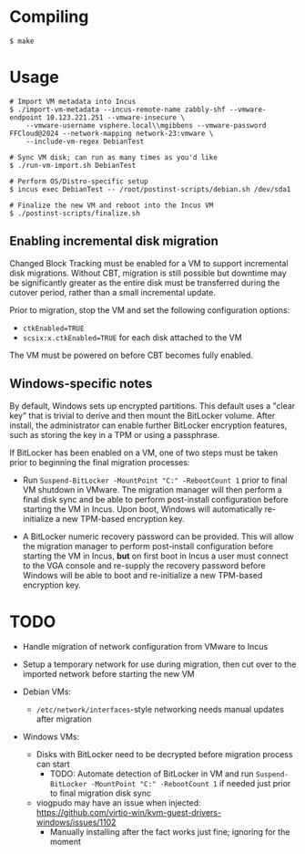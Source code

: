 Compiling
=========

```
$ make
```

Usage
=====

```
# Import VM metadata into Incus
$ ./import-vm-metadata --incus-remote-name zabbly-shf --vmware-endpoint 10.123.221.251 --vmware-insecure \
    --vmware-username vsphere.local\\mgibbens --vmware-password FFCloud@2024 --network-mapping network-23:vmware \
    --include-vm-regex DebianTest

# Sync VM disk; can run as many times as you'd like
$ ./run-vm-import.sh DebianTest

# Perform OS/Distro-specific setup
$ incus exec DebianTest -- /root/postinst-scripts/debian.sh /dev/sda1

# Finalize the new VM and reboot into the Incus VM
$ ./postinst-scripts/finalize.sh
```

Enabling incremental disk migration
-----------------------------------

Changed Block Tracking must be enabled for a VM to support incremental disk migrations. Without CBT, migration is still possible but downtime may be significantly greater as the entire disk must be transferred during the cutover period, rather than a small incremental update.

Prior to migration, stop the VM and set the following configuration options:

  * `ctkEnabled=TRUE`
  * `scsix:x.ctkEnabled=TRUE` for each disk attached to the VM

The VM must be powered on before CBT becomes fully enabled.

Windows-specific notes
----------------------

By default, Windows sets up encrypted partitions. This default uses a "clear key" that is trivial to derive and then mount the BitLocker volume. After install, the administrator can enable further BitLocker encryption features, such as storing the key in a TPM or using a passphrase.

If BitLocker has been enabled on a VM, one of two steps must be taken prior to beginning the final migration processes:

* Run `Suspend-BitLocker -MountPoint "C:" -RebootCount 1` prior to final VM shutdown in VMware. The migration manager will then perform a final disk sync and be able to perform post-install configuration before starting the VM in Incus. Upon boot, Windows will automatically re-initialize a new TPM-based encryption key.

* A BitLocker numeric recovery password can be provided. This will allow the migration manager to perform post-install configuration before starting the VM in Incus, **but** on first boot in Incus a user must connect to the VGA console and re-supply the recovery password before Windows will be able to boot and re-initialize a new TPM-based encryption key.

TODO
====

* Handle migration of network configuration from VMware to Incus

* Setup a temporary network for use during migration, then cut over to the imported network before starting the new VM

* Debian VMs:
  - `/etc/network/interfaces`-style networking needs manual updates after migration

* Windows VMs:
  - Disks with BitLocker need to be decrypted before migration process can start
    - TODO: Automate detection of BitLocker in VM and run `Suspend-BitLocker -MountPoint "C:" -RebootCount 1` if needed just prior to final migration disk sync
  - viogpudo may have an issue when injected: https://github.com/virtio-win/kvm-guest-drivers-windows/issues/1102
    - Manually installing after the fact works just fine; ignoring for the moment
